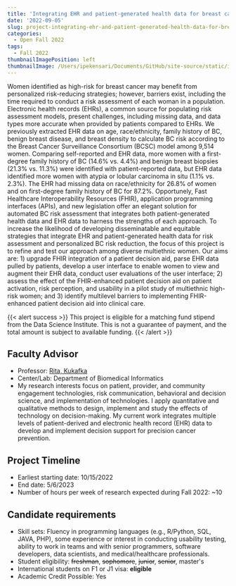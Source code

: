 ```yaml
---
title: 'Integrating EHR and patient-generated health data for breast cancer risk assessment and decision support in a diverse multiethnic population'
date: '2022-09-05'
slug: project-integrating-ehr-and-patient-generated-health-data-for-breast-cancer-risk-assessment-and-decision-support-in-a-diverse-multiethnic-population
categories:
  - Open Fall 2022
tags:
  - Fall 2022
thumbnailImagePosition: left
thumbnailImage: /Users/ipekensari/Documents/GitHub/site-source/static/img/construction.png
---
```

Women identified as high-risk for breast cancer may benefit from personalized risk-reducing strategies; however, barriers exist, including the time required to conduct a risk assessment of each woman in a population. Electronic health records (EHRs), a common source for populating risk assessment models, present challenges, including missing data, and data types more accurate when provided by patients compared to EHRs. We previously extracted EHR data on age, race/ethnicity, family history of BC, benign breast disease, and breast density to calculate BC risk according to the Breast Cancer Surveillance Consortium (BCSC) model among 9,514 women. Comparing self-reported and EHR data, more women with a first-degree family history of BC (14.6% vs. 4.4%) and benign breast biopsies (21.3% vs. 11.3%) were identified with patient-reported data, but EHR data identified more women with atypia or lobular carcinoma in situ (1.1% vs. 2.3%). The EHR had missing data on race/ethnicity for 26.8% of women and on first-degree family history of BC for 87.2%. Opportunely, Fast Healthcare Interoperability Resources (FHIR), application programming interfaces (APIs), and new legislation offer an elegant solution for automated BC risk assessment that integrates both patient-generated health data and EHR data to harness the strengths of each approach. To increase the likelihood of developing disseminatable and equitable strategies that integrate EHR and patient-generated health data for risk assessment and personalized BC risk reduction, the focus of this project is to refine and test our approach among diverse multiethnic women. Our aims are: 1) upgrade FHIR integration of a patient decision aid, parse EHR data pulled by patients, develop a user interface to enable women to view and augment their EHR data, conduct user evaluations of the user interface; 2) assess the effect of the FHIR-enhanced patient decision aid on patient activation, risk perception, and usability in a pilot study of multiethnic high-risk women; and 3) identify multilevel barriers to implementing FHIR-enhanced patient decision aid into clinical care.

<!--more-->

{{< alert success >}}
This project is eligible for a matching fund stipend from the Data Science Institute. This is not a guarantee of payment, and the total amount is subject to available funding.
{{< /alert >}}

## Faculty Advisor
+ Professor: [Rita, Kukafka](https://www.dbmi.columbia.edu/profile/rita-kukafka/)
+ Center/Lab: Department of Biomedical Informatics
+ My research interests focus on patient, provider, and community engagement technologies, risk communication, behavioral and decision science, and implementation of technologies. I apply quantitative and qualitative methods to design, implement and study the effects of technology on decision-making. My current work integrates multiple levels of patient-derived and electronic health record (EHR) data to develop and implement decision support for precision cancer prevention.

## Project Timeline
+ Earliest starting date: 10/15/2022
+ End date: 5/6/2023
+ Number of hours per week of research expected during Fall 2022: ~10

## Candidate requirements
+ Skill sets: Fluency in programming languages (e.g., R/Python, SQL, JAVA, PHP), some experience or interest in conducting usability testing, ability to work in teams and with senior programmers, software developers, data scientists, and medical/healthcare professionals.
+ Student eligibility: ~~freshman~~, ~~sophomore~~, ~~junior~~, ~~senior~~, master's
+ International students on F1 or J1 visa: **eligible**
+ Academic Credit Possible: Yes

